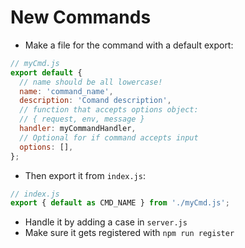 # New Commands

- Make a file for the command with a default export:

```javascript
// myCmd.js
export default {
  // name should be all lowercase!
  name: 'command_name',
  description: 'Comand description',
  // function that accepts options object:
  // { request, env, message }
  handler: myCommandHandler,
  // Optional for if command accepts input
  options: [],
};
```

- Then export it from `index.js`:

```javascript
// index.js
export { default as CMD_NAME } from './myCmd.js';
```

- Handle it by adding a case in `server.js`
- Make sure it gets registered with `npm run register`
